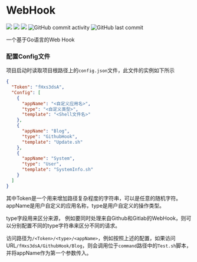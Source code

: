 WebHook
==============
![](https://img.shields.io/github/license/LiZeC123/webhook)
![](https://img.shields.io/github/issues/LiZeC123/webhook)
![](https://img.shields.io/github/v/tag/LiZeC123/webhook)
![GitHub commit activity](https://img.shields.io/github/commit-activity/m/LiZeC123/webhook)
![GitHub last commit](https://img.shields.io/github/last-commit/LiZeC123/webhook)


一个基于Go语言的Web Hook


### 配置Config文件

项目启动时读取项目根路径上的`config.json`文件，此文件的实例如下所示

```json
{
  "Token": "fHxs3dsA",
  "Config": [
    {
      "appName": "<自定义应用名>",
      "type": "<自定义类型>",
      "template": "<Shell文件名>"
    },
    {
      "appName": "Blog",
      "type": "GithubHook",
      "template": "Update.sh"
    },
    {
      "appName": "System",
      "type": "User",
      "template": "SystemInfo.sh"
    }
  ]
}
```

其中Token是一个用来增加路径复杂程度的字符串，可以是任意的随机字符。appName是用户自定义的应用名称，type是用户自定义的操作类型。

type字段用来区分来源， 例如要同时处理来自Github和Gitlab的WebHook，则可以分别配置不同的type字符串来区分不同的请求。

访问路径为`/<Token>/<type>/<appName>`，例如按照上述的配置，如果访问URL`/fHxs3dsA/GithubHook/Blog`，则会调用位于`command`路径中的`Test.sh`脚本，并将appName作为第一个参数传入。



